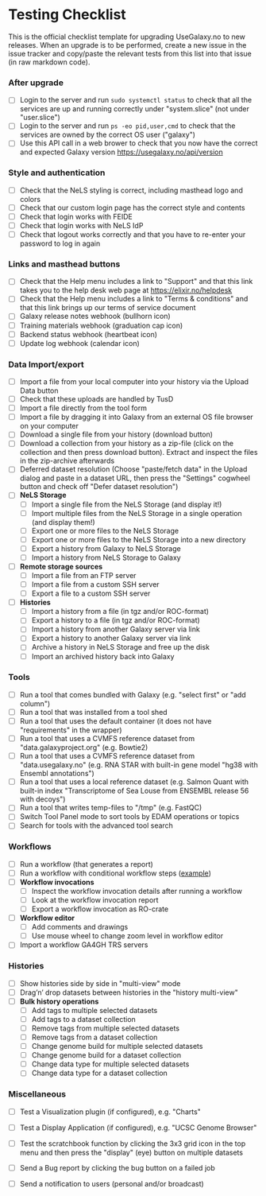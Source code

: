 # Testing Checklist

This is the official checklist template for upgrading UseGalaxy.no to new releases. 
When an upgrade is to be performed, create a new issue in the issue tracker and copy/paste the relevant tests from this list into that issue (in raw markdown code).

### After upgrade
- [ ] Login to the server and run `sudo systemctl status` to check that all the services are up and running correctly under "system.slice" (not under "user.slice")
- [ ] Login to the server and run `ps -eo pid,user,cmd` to check that the services are owned by the correct OS user ("galaxy")
- [ ] Use this API call in a web brower to check that you now have the correct and expected Galaxy version https://usegalaxy.no/api/version 

### Style and authentication
- [ ] Check that the NeLS styling is correct, including masthead logo and colors
- [ ] Check that our custom login page has the correct style and contents
- [ ] Check that login works with FEIDE
- [ ] Check that login works with NeLS IdP
- [ ] Check that logout works correctly and that you have to re-enter your password to log in again

### Links and masthead buttons
- [ ] Check that the Help menu includes a link to "Support" and that this link takes you to the help desk web page at https://elixir.no/helpdesk
- [ ] Check that the Help menu includes a link to "Terms & conditions" and that this link brings up our terms of service document
- [ ] Galaxy release notes webhook (bullhorn icon)
- [ ] Training materials webhook (graduation cap icon)
- [ ] Backend status webhook (heartbeat icon)
- [ ] Update log webhook (calendar icon)

### Data Import/export
- [ ] Import a file from your local computer into your history via the Upload Data button
- [ ] Check that these uploads are handled by TusD
- [ ] Import a file directly from the tool form
- [ ] Import a file by dragging it into Galaxy from an external OS file browser on your computer
- [ ] Download a single file from your history (download button)
- [ ] Download a collection from your history as a zip-file  (click on the collection and then press download button). Extract and inspect the files in the zip-archive afterwards
- [ ] Deferred dataset resolution (Choose "paste/fetch data" in the Upload dialog and paste in a dataset URL, then press the "Settings" cogwheel button and check off "Defer dataset resolution")
- [ ] **NeLS Storage** 
  - [ ] Import a single file from the NeLS Storage (and display it!)
  - [ ] Import multiple files from the NeLS Storage in a single operation (and display them!)
  - [ ] Export one or more files to the NeLS Storage
  - [ ] Export one or more files to the NeLS Storage into a new directory
  - [ ] Export a history from Galaxy to NeLS Storage
  - [ ] Import a history from NeLS Storage to Galaxy
- [ ] **Remote storage sources**
  - [ ] Import a file from an FTP server
  - [ ] Import a file from a custom SSH server
  - [ ] Export a file to a custom SSH server
- [ ] **Histories**
  - [ ] Import a history from a file (in tgz and/or ROC-format)
  - [ ] Export a history to a file (in tgz and/or ROC-format)
  - [ ] Import a history from another Galaxy server via link
  - [ ] Export a history to another Galaxy server via link
  - [ ] Archive a history in NeLS Storage and free up the disk
  - [ ] Import an archived history back into Galaxy

### Tools
- [ ] Run a tool that comes bundled with Galaxy (e.g. "select first" or "add column")
- [ ] Run a tool that was installed from a tool shed
- [ ] Run a tool that uses the default container (it does not have "requirements" in the wrapper)
- [ ] Run a tool that uses a CVMFS reference dataset from "data.galaxyproject.org" (e.g. Bowtie2)
- [ ] Run a tool that uses a CVMFS reference dataset from "data.usegalaxy.no" (e.g. RNA STAR with built-in gene model "hg38 with Ensembl annotations")
- [ ] Run a tool that uses a local reference dataset (e.g. Salmon Quant with built-in index "Transcriptome of Sea Louse from ENSEMBL release 56 with decoys")
- [ ] Run a tool that writes temp-files to "/tmp" (e.g. FastQC)
- [ ] Switch Tool Panel mode to sort tools by EDAM operations or topics
- [ ] Search for tools with the advanced tool search

### Workflows
- [ ] Run a workflow (that generates a report)
- [ ] Run a workflow with conditional workflow steps ([example](https://folk.ntnu.no/kjetikl/galaxy/Galaxy-Workflow-test_conditional_23.ga)) 
- [ ] **Workflow invocations**
  - [ ] Inspect the workflow invocation details after running a workflow
  - [ ] Look at the workflow invocation report
  - [ ] Export a workflow invocation as RO-crate
- [ ] **Workflow editor** 
  - [ ] Add comments and drawings
  - [ ] Use mouse wheel to change zoom level in workflow editor
- [ ] Import a workflow GA4GH TRS servers

### Histories
- [ ] Show histories side by side in "multi-view" mode
- [ ] Drag’n’ drop datasets between histories in the "history multi-view" 
- [ ] **Bulk history operations**
  - [ ] Add tags to multiple selected datasets 
  - [ ] Add tags to a dataset collection 
  - [ ] Remove tags from multiple selected datasets
  - [ ] Remove tags from a dataset collection
  - [ ] Change genome build for multiple selected datasets
  - [ ] Change genome build for a dataset collection
  - [ ] Change data type for multiple selected datasets
  - [ ] Change data type for a dataset collection

### Miscellaneous
- [ ] Test a Visualization plugin (if configured), e.g. "Charts"
- [ ] Test a Display Application (if configured), e.g. "UCSC Genome Browser"
- [ ] Test the scratchbook function by clicking the 3x3 grid icon in the top menu and then press the "display" (eye) button on multiple datasets
- [ ] Send a Bug report by clicking the bug button on a failed job
- [ ] Send a notification to users (personal and/or broadcast)

